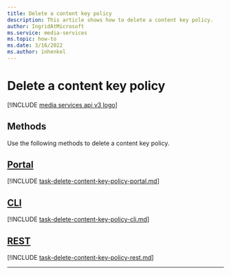 ```yaml
---
title: Delete a content key policy
description: This article shows how to delete a content key policy.
author: IngridAtMicrosoft
ms.service: media-services
ms.topic: how-to
ms.date: 3/16/2022
ms.author: inhenkel
---
```


# Delete a content key policy

[!INCLUDE [media services api v3 logo](./includes/v3-hr.md)]

## Methods

Use the following methods to delete a content key policy.

## [Portal](#tab/portal/)

[!INCLUDE [task-delete-content-key-policy-portal.md](includes/task-delete-content-key-policy-portal.md)]

## [CLI](#tab/cli/)

[!INCLUDE [task-delete-content-key-policy-cli.md](includes/task-delete-content-key-policy-cli.md)]

## [REST](#tab/rest/)

[!INCLUDE [task-delete-content-key-policy-rest.md](includes/task-delete-content-key-policy-rest.md)]

---
